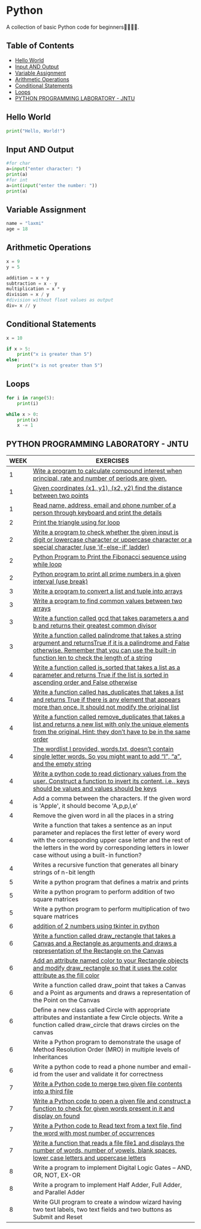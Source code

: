 # Python

A collection of basic Python code for beginners👩‍💻👨‍💻.

## Table of Contents

- [Hello World](#hello-world)
- [Input AND Output](#input-and-output)
- [Variable Assignment](#variable-assignment)
- [Arithmetic Operations](#arithmetic-operations)
- [Conditional Statements](#conditional-statements)
- [Loops](#loops)
- [PYTHON PROGRAMMING LABORATORY - JNTU](#python-programming-laboratory---jntu)


## Hello World

```python
print("Hello, World!")
```
## Input AND Output
```python
#for char
a=input("enter character: ")
print(a)
#for int
a=int(input("enter the number: "))
print(a)
```
## Variable Assignment
```python
name = "laxmi"
age = 18
```
## Arithmetic Operations
```python
x = 9
y = 5

addition = x + y
subtraction = x - y
multiplication = x * y
division = x / y
#division without float values as output
div= x // y
```
## Conditional Statements
```python
x = 10

if x > 5:
    print("x is greater than 5")
else:
    print("x is not greater than 5")
```
## Loops
```python
for i in range(5):
    print(i)

while x > 0:
    print(x)
    x -= 1
```
## PYTHON PROGRAMMING LABORATORY - JNTU

| WEEK | EXERCISES |
| -------- | -------- |
| 1|[Wite a program to calculate compound interest when principal, rate and number of periods are given.](compundinterest.py) | 
| 1|[ Given coordinates (x1, y1), (x2, y2) find the distance between two points](distance.py) | 
| 1|[ Read name, address, email and phone number of a person through keyboard and print the details](read_from_user.py) | 
| 2|[Print the triangle using for loop](triangle.py) | 
| 2|[ Write a program to check whether the given input is digit or lowercase character or uppercase character or a special character (use 'if-else-if' ladder) ](check_char.py)|
| 2| [Python Program to Print the Fibonacci sequence using while loop](fibonacci.py) |
| 2| [Python program to print all prime numbers in a given interval (use break)](prime.py) |
| 3| [Write a program to convert a list and tuple into arrays](list_tuples_into_arrays.py) |
| 3| [Write a program to find common values between two arrays](common_values.py) | 
| 3| [Write a function called gcd that takes parameters a and b and returns their greatest common divisor](gcd.py) |
| 3| [Write a function called palindrome that takes a string argument and returnsTrue if it is a palindrome and False otherwise. Remember that you can use the built-in function len to check the length of a string](palindrome.py) |
| 4| [Write a function called is_sorted that takes a list as a parameter and returns True if the list is sorted in ascending order and False otherwise](is_sorted.py) |
| 4| [Write a function called has_duplicates that takes a list and returns True if there is any element that appears more than once. It should not modify the original list](has_duplicates.py) |
| 4| [Write a function called remove_duplicates that takes a list and returns a new list with only the unique elements from the original. Hint: they don’t have to be in the same order](remove_duplicates.py) |
| 4| [The wordlist I provided, words.txt, doesn’t contain single letter words. So you might want to add “I”, “a”, and the empty string](add_letter.py) |
| 4| [Write a python code to read dictionary values from the user. Construct a function to invert its content. i.e., keys should be values and values should be keys](invert_dictionary.py) |
| 4| Add a comma between the characters. If the given word is 'Apple', it should become 'A,p,p,l,e' |
| 4| Remove the given word in all the places in a string |
| 4| Write a function that takes a sentence as an input parameter and replaces the first letter of every word with the corresponding upper case letter and the rest of the letters in the word by corresponding letters in lower case without using a built-in function? |
| 4| Writes a recursive function that generates all binary strings of n-bit length |
| 5| Write a python program that defines a matrix and prints |
| 5| Write a python program to perform addition of two square matrices |
| 5| Write a python program to perform multiplication of two square matrices |
| 6| [addition of 2 numbers using tkinter in python](guiadd.py)| 
| 6| [Write a function called draw_rectangle that takes a Canvas and a Rectangle as arguments and draws a representation of the Rectangle on the Canvas](guirec.py) |
| 6| [Add an attribute named color to your Rectangle objects and modify draw_rectangle so that it uses the color attribute as the fill color](guirec_color.py) |
| 6| Write a function called draw_point that takes a Canvas and a Point as arguments and draws a representation of the Point on the Canvas |
| 6| Define a new class called Circle with appropriate attributes and instantiate a few Circle objects. Write a function called draw_circle that draws circles on the canvas |
| 6| Write a Python program to demonstrate the usage of Method Resolution Order (MRO) in multiple levels of Inheritances |
| 6| Write a python code to read a phone number and email-id from the user and validate it for correctness |
| 7|[Write a Python code to merge two given file contents into a third file](merge2files.py)|
| 7| [Write a Python code to open a given file and construct a function to check for given words present in it and display on found](checkwordsfile.py) |
| 7| [Write a Python code to Read text from a text file, find the word with most number of occurrences](wordoccurances.py) |
| 7| [Write a function that reads a file file1 and displays the number of words, number of vowels, blank spaces, lower case letters and uppercase letters](analysefile.py) |
| 8| Write a program to implement Digital Logic Gates – AND, OR, NOT, EX-OR |
| 8| Write a program to implement Half Adder, Full Adder, and Parallel Adder |
| 8| Write GUI program to create a window wizard having two text labels, two text fields and two buttons as Submit and Reset|

